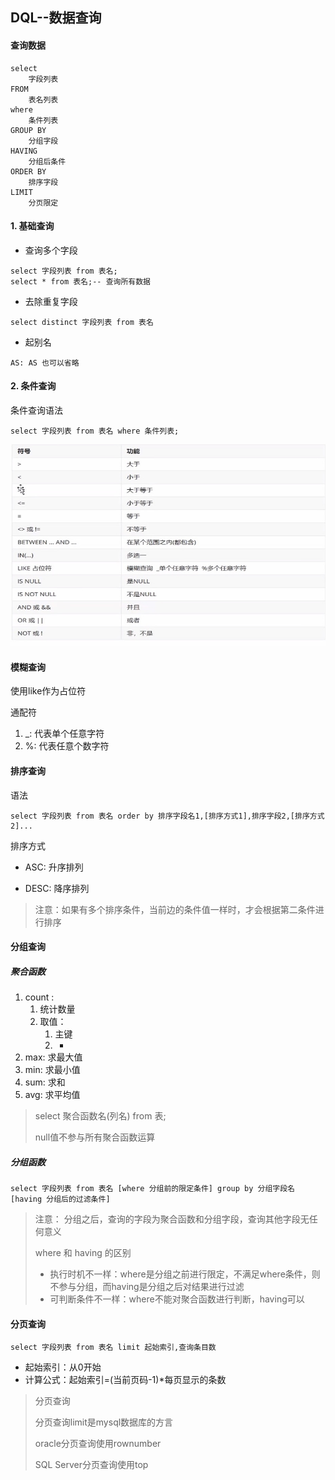 ## DQL--数据查询

#### 查询数据

```mysql
select
	字段列表
FROM
	表名列表
where
	条件列表
GROUP BY
	分组字段
HAVING
	分组后条件
ORDER BY
	排序字段
LIMIT
	分页限定
```



#### 1. 基础查询

- 查询多个字段

```mysql
select 字段列表 from 表名;
select * from 表名;-- 查询所有数据
```

- 去除重复字段

```mysql
select distinct 字段列表 from 表名
```

- 起别名

```mysql
AS: AS 也可以省略
```

#### 2. 条件查询

条件查询语法

```mysql
select 字段列表 from 表名 where 条件列表;
```

![条件](./images/条件.jpg)



#### 模糊查询

使用like作为占位符

通配符

1. _: 代表单个任意字符
2. %: 代表任意个数字符



#### 排序查询

语法

```mysql
select 字段列表 from 表名 order by 排序字段名1,[排序方式1],排序字段2,[排序方式2]...
```

排序方式

- ASC: 升序排列

- DESC: 降序排列


> 注意：如果有多个排序条件，当前边的条件值一样时，才会根据第二条件进行排序



#### 分组查询

##### 聚合函数

1. count : 
   1. 统计数量
   2. 取值：
      1. 主键
      2. *
2. max: 求最大值
3. min: 求最小值
4. sum: 求和
5. avg: 求平均值

> select 聚合函数名(列名) from 表;
>
> null值不参与所有聚合函数运算

##### 分组函数

```mysql
select 字段列表 from 表名 [where 分组前的限定条件] group by 分组字段名 [having 分组后的过滤条件]
```

> 注意： 分组之后，查询的字段为聚合函数和分组字段，查询其他字段无任何意义
>
> where 和 having 的区别
>
> -  执行时机不一样：where是分组之前进行限定，不满足where条件，则不参与分组，而having是分组之后对结果进行过滤
> - 可判断条件不一样：where不能对聚合函数进行判断，having可以





#### 分页查询

```mysql
select 字段列表 from 表名 limit 起始索引,查询条目数
```

- 起始索引：从0开始
- 计算公式：起始索引=(当前页码-1)*每页显示的条数

> 分页查询
>
> 分页查询limit是mysql数据库的方言
>
> oracle分页查询使用rownumber
>
> SQL Server分页查询使用top

